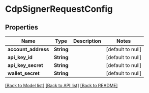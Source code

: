 # CdpSignerRequestConfig

## Properties

| Name                | Type       | Description | Notes             |
| ------------------- | ---------- | ----------- | ----------------- |
| **account_address** | **String** |             | [default to null] |
| **api_key_id**      | **String** |             | [default to null] |
| **api_key_secret**  | **String** |             | [default to null] |
| **wallet_secret**   | **String** |             | [default to null] |

[[Back to Model list]](../README.md#documentation-for-models) [[Back to API list]](../README.md#documentation-for-api-endpoints) [[Back to README]](../README.md)
